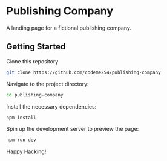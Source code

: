 # Publishing Company

A landing page for a fictional publishing company.

## Getting Started
Clone this repository

```Bash
git clone https://github.com/codeme254/publishing-company
```

Navigate to the project directory:

```Bash
cd publishing-company
```

Install the necessary dependencies:

```Bash
npm install
```

Spin up the development server to preview the page:

```Bash
npm run dev
```

Happy Hacking!